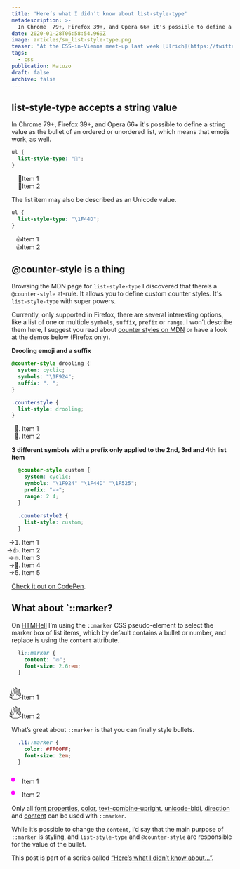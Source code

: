 ```yaml
---
title: 'Here’s what I didn’t know about list-style-type'
metadescription: >-
  In Chrome  79+, Firefox 39+, and Opera 66+ it's possible to define a string value as the bullet of an ordered or unordered list.
date: 2020-01-28T06:58:54.969Z
image: articles/sm_list-style-type.png
teaser: "At the CSS-in-Vienna meet-up last week [Ulrich](https://twitter.com/udobiasch) told me that starting with Chrome 79 it's possible to define a string value for the `list-style-type` property. I was surprised because I thought `::marker` was supposed to solve that. That's why I did some research, here’s what I learned."
tags:
  - css
publication: Matuzo
draft: false
archive: false
---
```

## list-style-type accepts a string value

In Chrome  79+, Firefox 39+, and Opera 66+ it's possible to define a string value as the bullet of an ordered or unordered list, which means that emojis work, as well. 

```css
ul {
  list-style-type: "🐣";
}
```

<ul class="lst-emoji">
  <li>Item 1</li>
  <li>Item 2</li>
</ul>

<style>
.lst-emoji {
  list-style-type: "🐣";
}
</style>

The list item may also be described as an Unicode value. 

```css
ul {
  list-style-type: "\1F44D";
}
```

<ul class="lst-unicode">
  <li>Item 1</li>
  <li>Item 2</li>
</ul>

<style>
.lst-unicode {
  list-style-type: "\1F44D";
}
</style>

## @counter-style is a thing

Browsing the MDN page for `list-style-type` I discovered that there’s a `@counter-style` at-rule. It allows you to define custom counter styles. It's  `list-style-type` with super powers. 

Currently, only supported in Firefox, there are several interesting options, like a list of one or multiple `symbols`, `suffix`, `prefix` or `range`. I won’t describe them here, I suggest you read about [counter styles on MDN](https://developer.mozilla.org/en-US/docs/Web/CSS/@counter-style) or have a look at the demos below (Firefox only). 

**Drooling emoji and a suffix**

```css
@counter-style drooling {
  system: cyclic;
  symbols: "\1F924";
  suffix: ". ";
}

.counterstyle {
  list-style: drooling;
}
```

<ul class="lst-drooling">
  <li>Item 1</li>
  <li>Item 2</li>
</ul>

<style>
@counter-style drooling {
  system: cyclic;
  symbols: "\1F924";
  suffix: ". ";
}

.lst-drooling {
  list-style: drooling;
}
</style>

**3 different symbols with a prefix only applied to the 2nd, 3rd and 4th list item**

```css
  @counter-style custom {
    system: cyclic;
    symbols: "\1F924" "\1F44D" "\1F525";
    prefix: "->";
    range: 2 4;
  }
  
  .counterstyle2 {
    list-style: custom;
  }
```

<ul class="lst-custom">
  <li>Item 1</li>
  <li>Item 2</li>
  <li>Item 3</li>
  <li>Item 4</li>
  <li>Item 5</li>
</ul>

<style>
@counter-style custom {
    system: cyclic;
    symbols: "\1F924" "\1F44D" "\1F525";
    prefix: "->";
    range: 2 4;
}

.lst-custom {
  list-style: custom;
}
</style>

[Check it out on CodePen](https://codepen.io/matuzo/pen/XWJQWPa?editors=1100). 

## What about `::marker? 

On [HTMHell](https://www.htmhell.dev/15-letter-by-letter/) I’m using the `::marker` CSS pseudo-element to select the marker box of list items, which by default contains a bullet or number, and replace is using the `content` attribute.

```css
  li::marker {
    content: "🔥";
    font-size: 2.6rem;
  }
```

<ul class="lst-marker">
  <li>Item 1</li>
  <li>Item 2</li>
</ul>

<style>
.lst-marker li::marker{
    content: "🔥";
    font-size: 2.6rem;
}
</style>

What’s great about `::marker` is that you can finally style bullets.

```css
  .li::marker {
    color: #FF00FF;
    font-size: 2em;
  }
```

<ul class="lst-marker2">
  <li>Item 1</li>
  <li>Item 2</li>
</ul>

<style>
.lst-marker2 li::marker {
    color: #FF00FF;
    font-size: 2em;
}
</style>

Only all [font properties](https://developer.mozilla.org/en-US/docs/Web/CSS/CSS_Fonts), [color](https://developer.mozilla.org/en-US/docs/Web/CSS/color), [text-combine-upright](https://developer.mozilla.org/en-US/docs/Web/CSS/text-combine-upright), [unicode-bidi](https://developer.mozilla.org/en-US/docs/Web/CSS/unicode-bidi), [direction](https://developer.mozilla.org/en-US/docs/Web/CSS/direction) and [content](https://developer.mozilla.org/en-US/docs/Web/CSS/content) can be used with `::marker`. 

While it’s possible to change the `content`, I’d say that the main purpose of `::marker` is styling, and `list-style-type` and `@counter-style` are responsible for the value of the bullet.

This post is part of a series called [“Here’s what I didn’t know about…”](/blog/heres-what-i-didnt-know).

